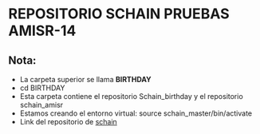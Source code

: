 # REPOSITORIO SCHAIN PRUEBAS AMISR-14


Nota:
---

* La carpeta superior se llama **BIRTHDAY**
* cd BIRTHDAY
* Esta carpeta contiene el repositorio Schain_birthday y el repositorio schain_amisr
* Estamos creando el entorno virtual: source schain_master/bin/activate
* Link del repositorio de [schain](http://intranet.igp.gob.pe:8082/schain)
